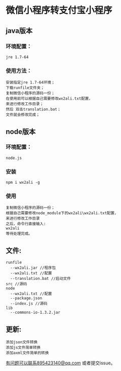 # 微信小程序转支付宝小程序 #
## java版本 ##
### 环境配置： ###
	jre 1.7-64
### 使用方法： ###
	安装指定jre 1.7-64环境；
	下载runfile文件夹；
	复制微信小程序的源码一份；
	在使用前可以根据自己需要修改wx2ali.txt配置，
	来进行修改工作目录；
	然后 双击translation.bat；
	文件就会修改完成；
## node版本 ##
### 环境配置： ###
	node.js
### 安装 ###
	npm i wx2ali -g
### 使用 ###
	复制微信小程序的源码一份；
	根据自己需要修改node_module下的wx2ali\wx2ali.txt配置，
	来进行修改工作目录
	之后，命令行直接输入:
	wx2ali
	等待处理完成。
	
## 文件: ##
	runfile
	  --wx2ali.jar //程序包
	  --wx2ali.txt //配置
	  --translation.bat //启动文件
	src	//源码
	node
	  --wx2ali.txt //配置
 	  --package.json
	  --index.js //源码
	lib 
	  --commons-io-1.3.2.jar
	  
## 更新: ##
	添加json文件转换
	添加js文件简单转换
	添加axml文件简单的转换
	
有问题可以联系895423140@qq.com 或者提交issue。
	
